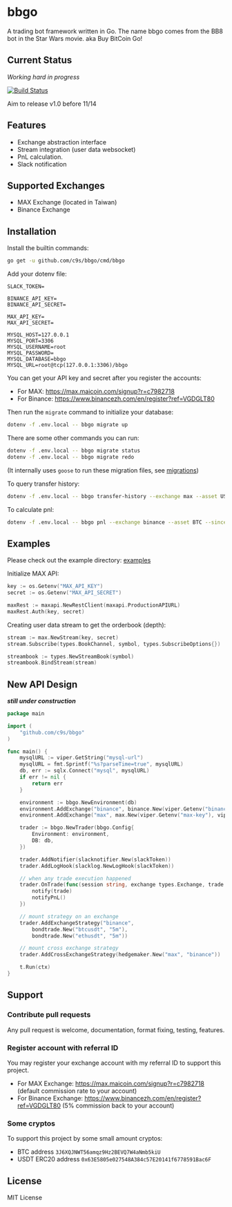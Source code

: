 # bbgo

A trading bot framework written in Go. The name bbgo comes from the BB8 bot in the Star Wars movie. aka Buy BitCoin Go!

## Current Status

_Working hard in progress_

[![Build Status](https://travis-ci.org/c9s/bbgo.svg?branch=main)](https://travis-ci.org/c9s/bbgo)

Aim to release v1.0 before 11/14

## Features

- Exchange abstraction interface
- Stream integration (user data websocket)
- PnL calculation.
- Slack notification

## Supported Exchanges

- MAX Exchange (located in Taiwan)
- Binance Exchange

## Installation

Install the builtin commands:

```sh
go get -u github.com/c9s/bbgo/cmd/bbgo
```

Add your dotenv file:

```
SLACK_TOKEN=

BINANCE_API_KEY=
BINANCE_API_SECRET=

MAX_API_KEY=
MAX_API_SECRET=

MYSQL_HOST=127.0.0.1
MYSQL_PORT=3306
MYSQL_USERNAME=root
MYSQL_PASSWORD=
MYSQL_DATABASE=bbgo
MYSQL_URL=root@tcp(127.0.0.1:3306)/bbgo
```

You can get your API key and secret after you register the accounts:

- For MAX: <https://max.maicoin.com/signup?r=c7982718>
- For Binance: <https://www.binancezh.com/en/register?ref=VGDGLT80>

Then run the `migrate` command to initialize your database:

```sh
dotenv -f .env.local -- bbgo migrate up
```

There are some other commands you can run:

```sh
dotenv -f .env.local -- bbgo migrate status
dotenv -f .env.local -- bbgo migrate redo
```

(It internally uses `goose` to run these migration files, see [migrations](migrations))


To query transfer history:

```sh
dotenv -f .env.local -- bbgo transfer-history --exchange max --asset USDT --since "2019-01-01"
```

To calculate pnl:

```sh
dotenv -f .env.local -- bbgo pnl --exchange binance --asset BTC --since "2019-01-01"
```


## Examples

Please check out the example directory: [examples](examples)

Initialize MAX API:

```go
key := os.Getenv("MAX_API_KEY")
secret := os.Getenv("MAX_API_SECRET")

maxRest := maxapi.NewRestClient(maxapi.ProductionAPIURL)
maxRest.Auth(key, secret)
```

Creating user data stream to get the orderbook (depth):

```go
stream := max.NewStream(key, secret)
stream.Subscribe(types.BookChannel, symbol, types.SubscribeOptions{})

streambook := types.NewStreamBook(symbol)
streambook.BindStream(stream)
```

## New API Design

_**still under construction**_

```go
package main

import (
    "github.com/c9s/bbgo"
)

func main() {
    mysqlURL := viper.GetString("mysql-url")
    mysqlURL = fmt.Sprintf("%s?parseTime=true", mysqlURL)
    db, err := sqlx.Connect("mysql", mysqlURL)
    if err != nil {
        return err
    }

    environment := bbgo.NewEnvironment(db)
    environment.AddExchange("binance", binance.New(viper.Getenv("binance-api-key"), viper.Getenv("binance-api-secret"))))
    environment.AddExchange("max", max.New(viper.Getenv("max-key"), viper.Getenv("max-secret"))))

    trader := bbgo.NewTrader(bbgo.Config{
        Environment: environment,
        DB: db,
    })

    trader.AddNotifier(slacknotifier.New(slackToken))
    trader.AddLogHook(slacklog.NewLogHook(slackToken))

    // when any trade execution happened
    trader.OnTrade(func(session string, exchange types.Exchange, trade types.Trade) {
        notify(trade)
        notifyPnL()
    })

    // mount strategy on an exchange
    trader.AddExchangeStrategy("binance",
        bondtrade.New("btcusdt", "5m"),
        bondtrade.New("ethusdt", "5m"))

    // mount cross exchange strategy
    trader.AddCrossExchangeStrategy(hedgemaker.New("max", "binance"))

    t.Run(ctx)
}
```

## Support

### Contribute pull requests

Any pull request is welcome, documentation, format fixing, testing, features.

### Register account with referral ID

You may register your exchange account with my referral ID to support this project.

- For MAX Exchange: <https://max.maicoin.com/signup?r=c7982718> (default commission rate to your account)
- For Binance Exchange: <https://www.binancezh.com/en/register?ref=VGDGLT80> (5% commission back to your account)

### Some cryptos

To support this project by some small amount cryptos:

- BTC address `3J6XQJNWT56amqz9Hz2BEVQ7W4aNmb5kiU`
- USDT ERC20 address `0x63E5805e027548A384c57E20141f6778591Bac6F`

## License

MIT License
